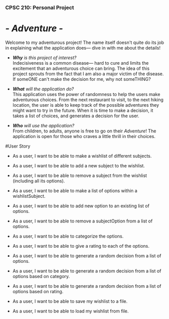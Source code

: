 ### CPSC 210: Personal Project

# *- Adventure -*

Welcome to my adventurous project! The name itself doesn't quite do its job in explaining what the application does— 
dive in with me about the details!

+ ***Why** is this project of interest?*  
Indecisiveness is a common disease— hard to cure and limits the excitement that an adventurous choice can bring. The 
idea of this project sprouts from the fact that I am also a major victim of the disease. If someONE can't make the 
decision for me, why not someTHING?


+ ***What** will the application do?*  
This application uses the power of randomness to help the users make adventurous choices. From the next restaurant to 
visit, to the next hiking location, the user is able to keep track of the possible adventures they might want to try 
in the future. When it is time to make a decision, it takes a list of choices, and generates a decision for the user. 


+ ***Who** will use the application?*  
From children, to adults, anyone is free to go on their *Adventure*! The application is open for those who craves 
a little thrill in their choices. 

#User Story
+ As a user, I want to be able to make a wishlist of different subjects.
+ As a user, I want to be able to add a new subject to the wishlist.
+ As a user, I want to be able to remove a subject from the wishlist (including all its options).
+ As a user, I want to be able to make a list of options within a wishlistSubject.
+ As a user, I want to be able to add new option to an existing list of options.
+ As a user, I want to be able to remove a subjectOption from a list of options.
+ As a user, I want to be able to categorize the options.
+ As a user, I want to be able to give a rating to each of the options.
+ As a user, I want to be able to generate a random decision from a list of options.
+ As a user, I want to be able to generate a random decision from a list of options based on category.
+ As a user, I want to be able to generate a random decision from a list of options based on rating.

+ As a user, I want to be able to save my wishlist to a file.
+ As a user, I want to be able to load my wishlist from file.

